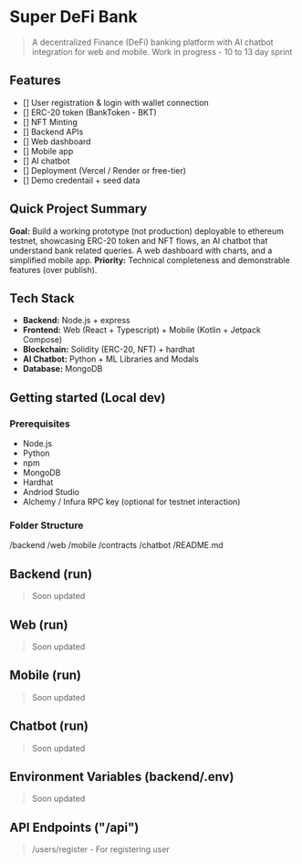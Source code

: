 # Super DeFi Bank

> A decentralized Finance (DeFi) banking platform with AI chatbot integration for web and mobile.
> Work in progress - 10 to 13 day sprint

## Features
- [] User registration & login with wallet connection
- [] ERC-20 token (BankToken - BKT)
- [] NFT Minting
- [] Backend APIs
- [] Web dashboard
- [] Mobile app
- [] AI chatbot
- [] Deployment (Vercel / Render or free-tier)
- [] Demo credentail + seed data

## Quick Project Summary
**Goal:** Build a working prototype (not production) deployable to ethereum testnet, showcasing ERC-20 token and NFT flows, an AI chatbot that understand bank related queries. A web dashboard with charts, and a simplified mobile app.
**Priority:** Technical completeness and demonstrable features (over publish).

## Tech Stack
- **Backend:** Node.js + express
- **Frontend:** Web (React + Typescript) + Mobile (Kotlin + Jetpack Compose)
- **Blockchain:** Solidity (ERC-20, NFT) + hardhat
- **AI Chatbot:** Python + ML Libraries and Modals
- **Database:** MongoDB

## Getting started (Local dev)

### Prerequisites
- Node.js
- Python
- npm
- MongoDB
- Hardhat
- Andriod Studio
- Alchemy / Infura RPC key (optional for testnet interaction)

### Folder Structure
/backend
/web
/mobile
/contracts
/chatbot
/README.md

## Backend (run)
> Soon updated

## Web (run)
> Soon updated

## Mobile (run)
> Soon updated

## Chatbot (run)
> Soon updated

## Environment Variables (backend/.env)
> Soon updated

## API Endpoints ("/api")
> /users/register - For registering user